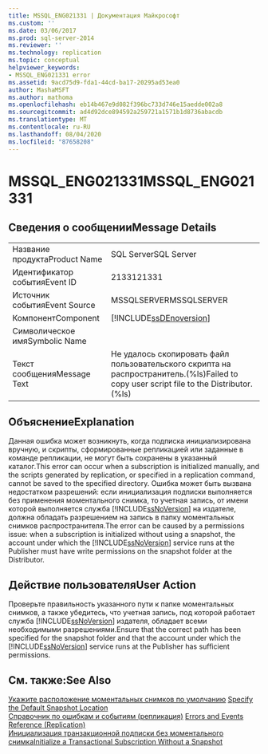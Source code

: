 ```yaml
---
title: MSSQL_ENG021331 | Документация Майкрософт
ms.custom: ''
ms.date: 03/06/2017
ms.prod: sql-server-2014
ms.reviewer: ''
ms.technology: replication
ms.topic: conceptual
helpviewer_keywords:
- MSSQL_ENG021331 error
ms.assetid: 9acd75d9-fda1-44cd-ba17-20295ad53ea0
author: MashaMSFT
ms.author: mathoma
ms.openlocfilehash: eb14b467e9d082f396bc733d746e15aedde002a8
ms.sourcegitcommit: ad4d92dce894592a259721a1571b1d8736abacdb
ms.translationtype: MT
ms.contentlocale: ru-RU
ms.lasthandoff: 08/04/2020
ms.locfileid: "87658208"
---
```

# <a name="mssql_eng021331"></a><span data-ttu-id="8896d-102">MSSQL_ENG021331</span><span class="sxs-lookup"><span data-stu-id="8896d-102">MSSQL_ENG021331</span></span>
    
## <a name="message-details"></a><span data-ttu-id="8896d-103">Сведения о сообщении</span><span class="sxs-lookup"><span data-stu-id="8896d-103">Message Details</span></span>  
  
|||  
|-|-|  
|<span data-ttu-id="8896d-104">Название продукта</span><span class="sxs-lookup"><span data-stu-id="8896d-104">Product Name</span></span>|<span data-ttu-id="8896d-105">SQL Server</span><span class="sxs-lookup"><span data-stu-id="8896d-105">SQL Server</span></span>|  
|<span data-ttu-id="8896d-106">Идентификатор события</span><span class="sxs-lookup"><span data-stu-id="8896d-106">Event ID</span></span>|<span data-ttu-id="8896d-107">21331</span><span class="sxs-lookup"><span data-stu-id="8896d-107">21331</span></span>|  
|<span data-ttu-id="8896d-108">Источник события</span><span class="sxs-lookup"><span data-stu-id="8896d-108">Event Source</span></span>|<span data-ttu-id="8896d-109">MSSQLSERVER</span><span class="sxs-lookup"><span data-stu-id="8896d-109">MSSQLSERVER</span></span>|  
|<span data-ttu-id="8896d-110">Компонент</span><span class="sxs-lookup"><span data-stu-id="8896d-110">Component</span></span>|[!INCLUDE[ssDEnoversion](../../includes/ssdenoversion-md.md)]|  
|<span data-ttu-id="8896d-111">Символическое имя</span><span class="sxs-lookup"><span data-stu-id="8896d-111">Symbolic Name</span></span>||  
|<span data-ttu-id="8896d-112">Текст сообщения</span><span class="sxs-lookup"><span data-stu-id="8896d-112">Message Text</span></span>|<span data-ttu-id="8896d-113">Не удалось скопировать файл пользовательского скрипта на распространитель.(%ls)</span><span class="sxs-lookup"><span data-stu-id="8896d-113">Failed to copy user script file to the Distributor.(%ls)</span></span>|  
  
## <a name="explanation"></a><span data-ttu-id="8896d-114">Объяснение</span><span class="sxs-lookup"><span data-stu-id="8896d-114">Explanation</span></span>  
 <span data-ttu-id="8896d-115">Данная ошибка может возникнуть, когда подписка инициализирована вручную, и скрипты, сформированные репликацией или заданные в команде репликации, не могут быть сохранены в указанный каталог.</span><span class="sxs-lookup"><span data-stu-id="8896d-115">This error can occur when a subscription is initialized manually, and the scripts generated by replication, or specified in a replication command, cannot be saved to the specified directory.</span></span> <span data-ttu-id="8896d-116">Ошибка может быть вызвана недостатком разрешений: если инициализация подписки выполняется без применения моментального снимка, то учетная запись, от имени которой выполняется служба [!INCLUDE[ssNoVersion](../../includes/ssnoversion-md.md)] на издателе, должна обладать разрешением на запись в папку моментальных снимков распространителя.</span><span class="sxs-lookup"><span data-stu-id="8896d-116">The error can be caused by a permissions issue: when a subscription is initialized without using a snapshot, the account under which the [!INCLUDE[ssNoVersion](../../includes/ssnoversion-md.md)] service runs at the Publisher must have write permissions on the snapshot folder at the Distributor.</span></span>  
  
## <a name="user-action"></a><span data-ttu-id="8896d-117">Действие пользователя</span><span class="sxs-lookup"><span data-stu-id="8896d-117">User Action</span></span>  
 <span data-ttu-id="8896d-118">Проверьте правильность указанного пути к папке моментальных снимков, а также убедитесь, что учетная запись, под которой работает служба [!INCLUDE[ssNoVersion](../../includes/ssnoversion-md.md)] издателя, обладает всеми необходимыми разрешениями.</span><span class="sxs-lookup"><span data-stu-id="8896d-118">Ensure that the correct path has been specified for the snapshot folder and that the account under which the [!INCLUDE[ssNoVersion](../../includes/ssnoversion-md.md)] service runs at the Publisher has sufficient permissions.</span></span>  
  
## <a name="see-also"></a><span data-ttu-id="8896d-119">См. также:</span><span class="sxs-lookup"><span data-stu-id="8896d-119">See Also</span></span>  
 <span data-ttu-id="8896d-120">[Укажите расположение моментальных снимков по умолчанию](snapshot-options.md#snapshot-folder-locations) </span><span class="sxs-lookup"><span data-stu-id="8896d-120">[Specify the Default Snapshot Location](snapshot-options.md#snapshot-folder-locations) </span></span>  
 <span data-ttu-id="8896d-121">[Справочник по ошибкам и событиям (репликация)](errors-and-events-reference-replication.md) </span><span class="sxs-lookup"><span data-stu-id="8896d-121">[Errors and Events Reference &#40;Replication&#41;](errors-and-events-reference-replication.md) </span></span>  
 [<span data-ttu-id="8896d-122">Инициализация транзакционной подписки без моментального снимка</span><span class="sxs-lookup"><span data-stu-id="8896d-122">Initialize a Transactional Subscription Without a Snapshot</span></span>](initialize-a-transactional-subscription-without-a-snapshot.md)  
  
  
